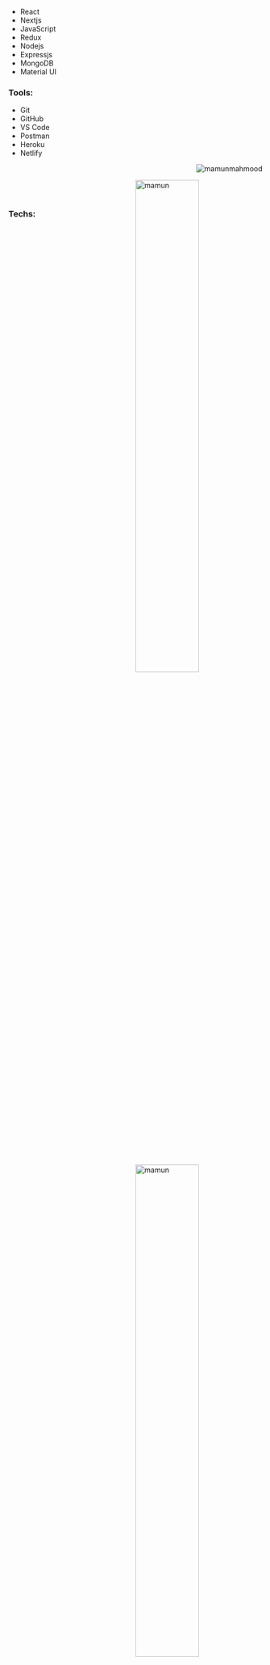 ﻿<p align="center">
<ul>
  <li>React</li>
  <li>Nextjs</li>
  <li>JavaScript</li>
  <li>Redux</li>
  <li>Nodejs</li>
  <li>Expressjs</li>
  <li>MongoDB</li>
  <li>Material UI</li>
  </ul>
  <h3 align="left">Tools:</h3>
<ul>

  <li>Git</li>
  <li>GitHub</li>
  <li>VS Code</li>
  <li>Postman</li>
  <li>Heroku</li>
  <li>Netlify</li>
  </ul>
</p>
<p align="right"> <img src="https://komarev.com/ghpvc/?username=mamun-mahmood&label=Profile%20views&color=0e75b6&style=flat" alt="mamunmahmood" /> </p>

<p><img align="right" width="50%" src="https://github-readme-stats.vercel.app/api?username=mamun-mahmood&show_icons=true&locale=en" alt="mamun" />
<br> <img align="right" width="50%" src="https://github-readme-streak-stats.herokuapp.com/?user=mamun-mahmood&" alt="mamun" /> <br><img align="right" width="50%" src="https://github-readme-stats.vercel.app/api/top-langs?username=mamun-mahmood&show_icons=true&locale=en&layout=compact" alt="mamun" /> </p>
<h3 align="left">Techs:</h3>

